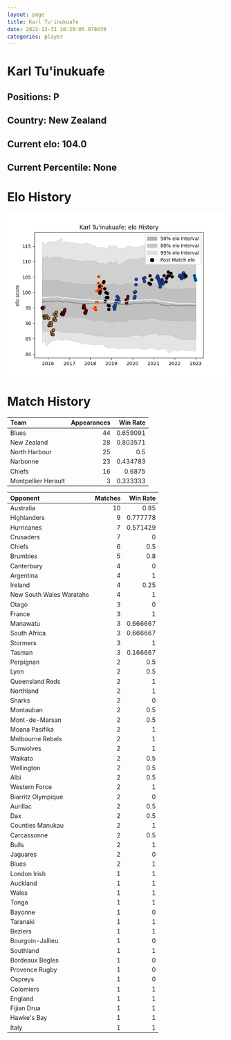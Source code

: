 ```yaml
---  
layout: page  
title: Karl Tu'inukuafe  
date: 2022-12-31 16:29:05.978439  
categories: player  
---
```

# Karl Tu'inukuafe

## Positions: P

## Country: New Zealand

## Current elo: 104.0

## Current Percentile: None

# Elo History


![elo history](history_KarlTu'inukuafe.png)
# Match History


| Team                |   Appearances |   Win Rate |
|:--------------------|--------------:|-----------:|
| Blues               |            44 |   0.659091 |
| New Zealand         |            28 |   0.803571 |
| North Harbour       |            25 |   0.5      |
| Narbonne            |            23 |   0.434783 |
| Chiefs              |            16 |   0.6875   |
| Montpellier Herault |             3 |   0.333333 |

| Opponent                 |   Matches |   Win Rate |
|:-------------------------|----------:|-----------:|
| Australia                |        10 |   0.85     |
| Highlanders              |         9 |   0.777778 |
| Hurricanes               |         7 |   0.571429 |
| Crusaders                |         7 |   0        |
| Chiefs                   |         6 |   0.5      |
| Brumbies                 |         5 |   0.8      |
| Canterbury               |         4 |   0        |
| Argentina                |         4 |   1        |
| Ireland                  |         4 |   0.25     |
| New South Wales Waratahs |         4 |   1        |
| Otago                    |         3 |   0        |
| France                   |         3 |   1        |
| Manawatu                 |         3 |   0.666667 |
| South Africa             |         3 |   0.666667 |
| Stormers                 |         3 |   1        |
| Tasman                   |         3 |   0.166667 |
| Perpignan                |         2 |   0.5      |
| Lyon                     |         2 |   0.5      |
| Queensland Reds          |         2 |   1        |
| Northland                |         2 |   1        |
| Sharks                   |         2 |   0        |
| Montauban                |         2 |   0.5      |
| Mont-de-Marsan           |         2 |   0.5      |
| Moana Pasifika           |         2 |   1        |
| Melbourne Rebels         |         2 |   1        |
| Sunwolves                |         2 |   1        |
| Waikato                  |         2 |   0.5      |
| Wellington               |         2 |   0.5      |
| Albi                     |         2 |   0.5      |
| Western Force            |         2 |   1        |
| Biarritz Olympique       |         2 |   0        |
| Aurillac                 |         2 |   0.5      |
| Dax                      |         2 |   0.5      |
| Counties Manukau         |         2 |   1        |
| Carcassonne              |         2 |   0.5      |
| Bulls                    |         2 |   1        |
| Jaguares                 |         2 |   0        |
| Blues                    |         2 |   1        |
| London Irish             |         1 |   1        |
| Auckland                 |         1 |   1        |
| Wales                    |         1 |   1        |
| Tonga                    |         1 |   1        |
| Bayonne                  |         1 |   0        |
| Taranaki                 |         1 |   1        |
| Beziers                  |         1 |   1        |
| Bourgoin-Jallieu         |         1 |   0        |
| Southland                |         1 |   1        |
| Bordeaux Begles          |         1 |   0        |
| Provence Rugby           |         1 |   0        |
| Ospreys                  |         1 |   0        |
| Colomiers                |         1 |   1        |
| England                  |         1 |   1        |
| Fijian Drua              |         1 |   1        |
| Hawke's Bay              |         1 |   1        |
| Italy                    |         1 |   1        |